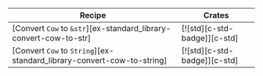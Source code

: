| Recipe | Crates |
|---|---|
| [Convert `Cow` to `&str`][ex-standard_library-convert-cow-to-str] | [![std][c-std-badge]][c-std] |
| [Convert `Cow` to `String`][ex-standard_library-convert-cow-to-string] | [![std][c-std-badge]][c-std] |
